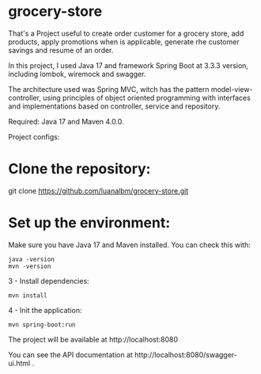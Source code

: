 # grocery-store
That's a Project useful to create order customer for a grocery store, add products, apply promotions when is applicable, generate rhe customer savings and resume of an order.

In this project, I used Java 17 and framework Spring Boot at 3.3.3 version, including lombok, wiremock and swagger.

The architecture used was Spring MVC, witch has the pattern model-view-controller, using principles of object oriented programming with interfaces and implementations based on controller, service and repository. 

Required: Java 17 and Maven 4.0.0.

Project configs: 
# Clone the repository:
git clone https://github.com/luanalbm/grocery-store.git

# Set up the environment:
Make sure you have Java 17 and Maven installed. You can check this with:
```
java -version
mvn -version
```
3 - Install dependencies:
```
mvn install
```
4 - Init the application:
```
mvn spring-boot:run
```

The project will be available at 
http://localhost:8080

You can see the API documentation at
http://localhost:8080/swagger-ui.html .
